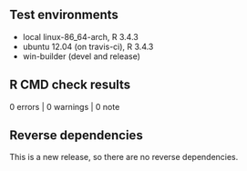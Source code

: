 ## Test environments
* local linux-86_64-arch, R 3.4.3
* ubuntu 12.04 (on travis-ci), R 3.4.3
* win-builder (devel and release)

## R CMD check results

0 errors | 0 warnings | 0 note

## Reverse dependencies

This is a new release, so there are no reverse dependencies.
